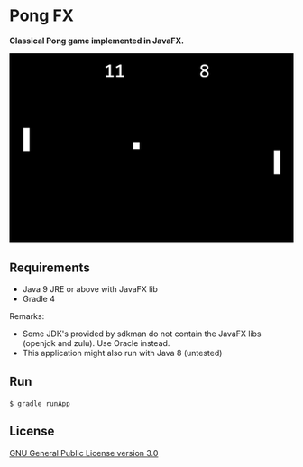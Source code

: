 # Pong FX

**Classical Pong game implemented in JavaFX.**

![PongFX](pong-fx.png)

## Requirements

* Java 9 JRE or above with JavaFX lib
* Gradle 4

Remarks:

* Some JDK's provided by sdkman do not contain the JavaFX libs (openjdk and zulu). Use Oracle instead.
* This application might also run with Java 8 (untested)

## Run

`$ gradle runApp`

## License

[GNU General Public License version 3.0](https://www.gnu.org/licenses/gpl-3.0.en.html)
 